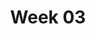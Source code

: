 ---
title: Week 03
contents:
  - date: 2025-06-24
    items:
      - type: lecture
        topics:
          - The Serret-Frenet Basis
          - The Serret-Frenet Triad (Curvature of a plane curve)
      - type: problem_set
        title: Set 07 - Serret Frenet Basis
        description: The Serret-Frenet Triad (Kinematics and kinetics)
        link: "https://drive.google.com/file/d/1iOeubRqbTVT4-f2UfLvGpaTstqDTWOOK/view?usp=drivesdk"
      - type: reading
        title: See the animations in the Wikipedia page of the Serret-Frenet basis
        description: reading
        link: "https://en.wikipedia.org/wiki/Frenet–Serret_formulas"
      - type: lecture_video
        title: DEMO - Serret-Frenet basis on bobsled
        link: "https://youtu.be/0ACqRREH180"
      - type: lecture_video
        title: A derivation of the Serret-Frenet formulae
        link: "https://youtu.be/OB13c0WlUSg"
      - type: quiz
        title: Quiz 4
        description: Quiz 4
        link: "??"

  - date: 2025-06-25
    items:
      - type: exercise
        topics:
          - TBD

  - date: 2025-06-26
    items:
      - type: lecture
        topics:
          - Relative motion between translating rigid bodies
          - Spring force
          - Friction
          - A particle moving on a curve vs. a particle moving on a surface
      - type: problem_set
        title: Set 08 - Relative motion & Corotational Bases
        description: Relative motion between translating rigid bodies
        link: "https://drive.google.com/file/d/15SJS064FwSMpkfMLjZYIYxMUW1tPyOWy/view?usp=drivesdk"
      - type: problem_set
        title: Set 09 - Linear Springs
        link: "https://drive.google.com/file/d/1zcm9KN42Fokud1WwjCEeEt4B-KT5stpI/view?usp=drivesdk"
      - type: problem_set
        title: Set 10 - Friction
        link: "https://drive.google.com/file/d/1BsacnK5BUjR_4CQXt7pW7BM2vrtYed5p/view?usp=drivesdk"
      - type: lecture_video
        title: Explaining spring force
        link: "https://www.youtube.com/watch?v=WtTDHW2JUVY"
      - type: lecture_video
        title: Spring force examples
        link: "https://www.youtube.com/watch?v=YiOZregJx9w"
      - type: lecture_video
        title: Explaining the friction force
        link: "https://www.youtube.com/watch?v=_fvCFtpL3c8"
      - type: lecture_video
        title: Particle on a curve vs. particle on a surface
        link: "https://www.youtube.com/watch?v=XNdP7Nk850s"
      - type: exercise_video
        title: Problem 02-151
        link: "https://youtu.be/Z8Un0esREyw"
      - type: exercise_video
        title: Problem 08-004
        link: "https://youtu.be/YE9N2f2qTqg"
      - type: exercise_video
        title: Problem 03-071
        link: "https://youtu.be/RDFfE0tFTnk"
      - type: quiz
        title: Quiz 5
        description: Quiz 5
        link: "??"
      - type: homework
        title: HW 03 - Particles on helix
        link: "???"
        due_date: 2025-07-03
---